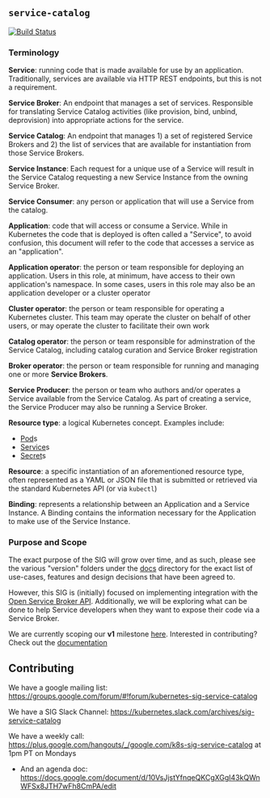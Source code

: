 ## `service-catalog`

[![Build Status](https://travis-ci.org/kubernetes-incubator/service-catalog.svg?branch=master)](https://travis-ci.org/kubernetes-incubator/service-catalog)

### Terminology

**Service**: running code that is made available for use by an application.
Traditionally, services are available via HTTP REST endpoints, but this is not
a requirement.

**Service Broker**: An endpoint that manages a set of services. Responsible for
translating Service Catalog activities (like provision, bind, unbind, deprovision)
into appropriate actions for the service.

**Service Catalog**: An endpoint that manages 1) a set of registered Service
Brokers and 2) the list of services that are available for instantiation from
those Service Brokers.

**Service Instance**: Each request for a unique use of a Service will result in
the Service Catalog requesting a new Service Instance from the owning Service
Broker.

**Service Consumer**: any person or application that will use a Service from
the catalog.

**Application**: code that will access or consume a Service. While in Kubernetes
the code that is deployed is often called a "Service", to avoid confusion, this
document will refer to the code that accesses a service as an "application".

**Application operator**: the person or team responsible for deploying an
application. Users in this role, at minimum, have access to their own
application's namespace. In some cases, users in this role may also be an
application developer or a cluster operator

**Cluster operator**: the person or team responsible for operating a Kubernetes
cluster. This team may operate the cluster on behalf of other users, or may
operate the cluster to facilitate their own work

**Catalog operator**: the person or team responsible for adminstration of the
Service Catalog, including catalog curation and Service Broker registration

**Broker operator**: the person or team responsible for running and managing one
or more **Service Brokers**.

**Service Producer**: the person or team who authors and/or operates a Service
available from the Service Catalog. As part of creating a service, the Service
Producer may also be running a Service Broker.

**Resource type**: a logical Kubernetes concept. Examples include:

  - [Pod](http://kubernetes.io/docs/user-guide/pods/)s
  - [Service](http://kubernetes.io/docs/user-guide/services/)s
  - [Secret](http://kubernetes.io/docs/user-guide/secrets/)s

**Resource**: a specific instantiation of an aforementioned resource type,
often represented as a YAML or JSON file that is submitted or retrieved via the
standard Kubernetes API (or via `kubectl`)

**Binding**: represents a relationship between an Application and a Service
Instance. A Binding contains the information necessary for the Application to
make use of the Service Instance.

### Purpose and Scope

The exact purpose of the SIG will grow over time, and as such, please see
the various "version" folders under the [docs](./docs) directory for the
exact list of use-cases, features and design decisions that have been agreed to.

However, this SIG is (initially) focused on implementing integration with the
[Open Service Broker API](https://github.com/openservicebrokerapi/servicebroker).
Additionally, we will be exploring what can be done to help Service developers
when they want to expose their code via a Service Broker.

We are currently scoping our **v1** milestone [here](./docs/v1). Interested
in contributing?  Check out the [documentation](./CONTRIBUTING.md)

## Contributing

We have a google mailing list: https://groups.google.com/forum/#!forum/kubernetes-sig-service-catalog

We have a SIG Slack Channel: https://kubernetes.slack.com/archives/sig-service-catalog

We have a weekly call: https://plus.google.com/hangouts/_/google.com/k8s-sig-service-catalog   at 1pm PT on Mondays
- And an agenda doc: https://docs.google.com/document/d/10VsJjstYfnqeQKCgXGgI43kQWnWFSx8JTH7wFh8CmPA/edit
